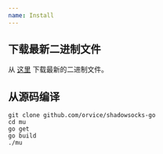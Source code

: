 ```yaml
---
name: Install 
---
```


## 下载最新二进制文件

从 [这里](https://down.moe.gr/ss-go-mu/) 下载最新的二进制文件。

## 从源码编译

```
git clone github.com/orvice/shadowsocks-go
cd mu
go get
go build
./mu

```



 
 